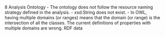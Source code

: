 8
    Analysis
    Ontology
        - The ontology does not follow the resource naming strategy defined in the analysis.
        - xsd:String does not exist.
        - In OWL, having multiple domains (or ranges) means that the domain (or range) is the intersection of all the classes.  The current definitions of properties with multiple domains are wrong.
    RDF data
